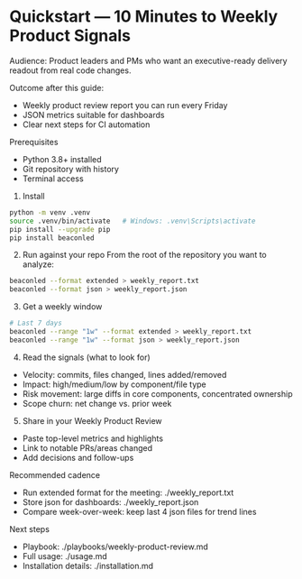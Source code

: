 # Quickstart — 10 Minutes to Weekly Product Signals

Audience: Product leaders and PMs who want an executive-ready delivery readout from real code changes.

Outcome after this guide:
- Weekly product review report you can run every Friday
- JSON metrics suitable for dashboards
- Clear next steps for CI automation

Prerequisites
- Python 3.8+ installed
- Git repository with history
- Terminal access

1) Install
```bash
python -m venv .venv
source .venv/bin/activate   # Windows: .venv\Scripts\activate
pip install --upgrade pip
pip install beaconled
```

2) Run against your repo
From the root of the repository you want to analyze:
```bash
beaconled --format extended > weekly_report.txt
beaconled --format json > weekly_report.json
```

3) Get a weekly window
```bash
# Last 7 days
beaconled --range "1w" --format extended > weekly_report.txt
beaconled --range "1w" --format json > weekly_report.json
```

4) Read the signals (what to look for)
- Velocity: commits, files changed, lines added/removed
- Impact: high/medium/low by component/file type
- Risk movement: large diffs in core components, concentrated ownership
- Scope churn: net change vs. prior week

5) Share in your Weekly Product Review
- Paste top-level metrics and highlights
- Link to notable PRs/areas changed
- Add decisions and follow-ups

Recommended cadence
- Run extended format for the meeting: ./weekly_report.txt
- Store json for dashboards: ./weekly_report.json
- Compare week-over-week: keep last 4 json files for trend lines

Next steps
- Playbook: ./playbooks/weekly-product-review.md
- Full usage: ./usage.md
- Installation details: ./installation.md